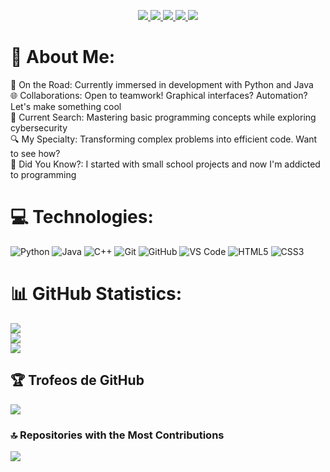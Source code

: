 
<p align="center">
  <!-- Mantengo todos tus badges exactamente como los tienes -->
  <a href="https://www.linkedin.com/in/yarley-perez-2a8b87352">
    <img src="https://img.shields.io/badge/LinkedIn-0077B5?style=for-the-badge&logo=linkedin&logoColor=white">
  </a>
  <a href="https://x.com/dev_perez23">
    <img src="https://img.shields.io/badge/Twitter-1DA1F2?style=for-the-badge&logo=twitter&logoColor=white">
  </a>
  <a href="https://www.instagram.com/dev_perez23/">
    <img src="https://img.shields.io/badge/Instagram-E4405F?style=for-the-badge&logo=instagram&logoColor=white">
  </a>
  <a href="https://github.com/devperez08">
    <img src="https://img.shields.io/badge/GitHub-181717?style=for-the-badge&logo=github&logoColor=white">
  </a>
  <a href="https://mail.google.com/mail/?view=cm&fs=1&to=yarleyperez0831@gmail.com&su=Contacto%20desde%20GitHub&body=Hola%20Yarley">
    <img src="https://img.shields.io/badge/Gmail-D14836?style=for-the-badge&logo=gmail&logoColor=white">
  </a>
</p>

# 💫 About Me:
🚀 On the Road: Currently immersed in development with Python and Java<br>
🌐 Collaborations: Open to teamwork! Graphical interfaces? Automation? Let's make something cool<br>
📘 Current Search: Mastering basic programming concepts while exploring cybersecurity<br>
🔍 My Specialty: Transforming complex problems into efficient code. Want to see how?<br>
🌟 Did You Know?: I started with small school projects and now I'm addicted to programming

# 💻 Technologies:
![Python](https://img.shields.io/badge/python-3670A0?style=for-the-badge&logo=python&logoColor=ffdd54) 
![Java](https://img.shields.io/badge/java-%23ED8B00.svg?style=for-the-badge&logo=openjdk&logoColor=white) 
![C++](https://img.shields.io/badge/c++-%2300599C.svg?style=for-the-badge&logo=c%2B%2B&logoColor=white)
![Git](https://img.shields.io/badge/git-%23F05033.svg?style=for-the-badge&logo=git&logoColor=white)
![GitHub](https://img.shields.io/badge/github-%23121011.svg?style=for-the-badge&logo=github&logoColor=white)
![VS Code](https://img.shields.io/badge/VS%20Code-0078d7.svg?style=for-the-badge&logo=visual-studio-code&logoColor=white)
![HTML5](https://img.shields.io/badge/html5-%23E34F26.svg?style=for-the-badge&logo=html5&logoColor=white)
![CSS3](https://img.shields.io/badge/css3-%231572B6.svg?style=for-the-badge&logo=css3&logoColor=white)

# 📊 GitHub Statistics:
![](https://github-readme-stats.vercel.app/api?username=devperez08&theme=dark&hide_border=false&include_all_commits=false&count_private=false)<br/>
![](https://github-readme-streak-stats.herokuapp.com/?user=devperez08&theme=dark&hide_border=false)<br/>
![](https://github-readme-stats.vercel.app/api/top-langs/?username=devperez08&theme=dark&hide_border=false&include_all_commits=false&count_private=false&layout=compact)

## 🏆 Trofeos de GitHub
![](https://github-profile-trophy.vercel.app/?username=devperez08&theme=onedark&no-frame=true&no-bg=false&margin-w=4)

### 🔝 Repositories with the Most Contributions
![](https://github-contributor-stats.vercel.app/api?username=devperez08&limit=5&theme=tokyonight&combine_all_yearly_contributions=true)


